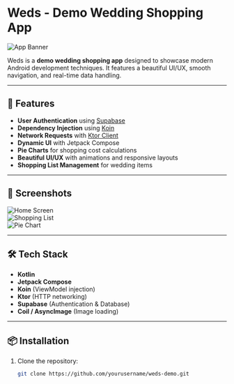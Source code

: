 # Weds - Demo Wedding Shopping App

![App Banner](assets/banner.png)  

Weds is a **demo wedding shopping app** designed to showcase modern Android development techniques. It features a beautiful UI/UX, smooth navigation, and real-time data handling.

---

## 🌟 Features

- **User Authentication** using [Supabase](https://supabase.com/)  
- **Dependency Injection** using [Koin](https://insert-koin.io/)  
- **Network Requests** with [Ktor Client](https://ktor.io/)  
- **Dynamic UI** with Jetpack Compose  
- **Pie Charts** for shopping cost calculations  
- **Beautiful UI/UX** with animations and responsive layouts  
- **Shopping List Management** for wedding items  

---

## 📱 Screenshots

![Home Screen](assets/screenshots/home.png)  
![Shopping List](assets/screenshots/shopping_list.png)  
![Pie Chart](assets/screenshots/pie_chart.png)  

---

## 🛠 Tech Stack

- **Kotlin**  
- **Jetpack Compose**  
- **Koin** (ViewModel injection)  
- **Ktor** (HTTP networking)  
- **Supabase** (Authentication & Database)  
- **Coil / AsyncImage** (Image loading)  

---

## 📦 Installation

1. Clone the repository:
   ```bash
   git clone https://github.com/yourusername/weds-demo.git
